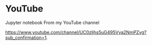 # YouTube
Jupyter notebook From my YouTube channel

https://www.youtube.com/channel/UC0zljhs5uG495Vya2NmPZvg?sub_confirmation=1.
